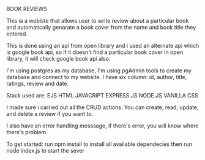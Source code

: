 BOOK REVIEWS

This ia a webiste that allows user to write review about a particular book and automatically genarate a book cover from the name and book title they entered.

This is done using an api from open library and i used an alternate api which is google book api, so if it doesn't find a particular book cover in open library, it will check google book api also.

I'm using postgres as my database, I'm using pgAdmin tools to create my database and connect to my website.
I have six column: id, author, title, ratings, review and date. 

Stack used are:
    EJS
    HTML
    JAVACRIPT
    EXPRESS.JS
    NODE.JS
    VANILLA CSS

I made sure i carried out all the CRUD actions.
You can create, read, update, and delete a review if you want to.

I also have an error handling messsage, if there's error, you will know where thers's problem.


To get started:
run npm install to install all available dependecies
then run node index.js to start the sever
